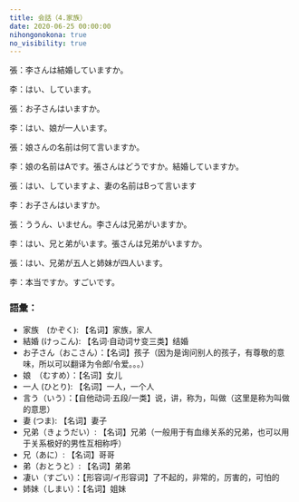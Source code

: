 ```yaml
---
title: 会話（4.家族）
date: 2020-06-25 00:00:00
nihongonokona: true
no_visibility: true
---
```


張：李さんは結婚していますか。

李：はい、しています。

張：お子さんはいますか。

李：はい、娘が一人います。

張：娘さんの名前は何て言いますか。

李：娘の名前はAです。張さんはどうですか。結婚していますか。

張：はい、していますよ、妻の名前はBって言います

李：お子さんはいますか。

張：ううん、いません。李さんは兄弟がいますか。

李：はい、兄と弟がいます。張さんは兄弟がいますか。

張：はい、兄弟が五人と姉妹が四人います。

李：本当ですか。すごいです。

### 語彙：

- 家族　(かぞく): 【名词】家族，家人
- 結婚 (けっこん): 【名词·自动词サ变三类】结婚
- お子さん（おこさん）：【名词】孩子（因为是询问别人的孩子，有尊敬的意味，所以可以翻译为令郎/令爱。。。）
- 娘　（むすめ）：【名词】女儿
- 一人 (ひとり): 【名词】一人，一个人
- 言う（いう）：【自他动词·五段/一类】说，讲，称为，叫做（这里是称为叫做的意思）
- 妻 (つま): 【名词】妻子
- 兄弟（きょうだい）: 【名词】兄弟（一般用于有血缘关系的兄弟，也可以用于关系极好的男性互相称呼）
- 兄（あに）: 【名词】哥哥
- 弟（おとうと）: 【名词】弟弟
- 凄い（すごい）：【形容词/イ形容词】了不起的，非常的，厉害的，可怕的
- 姉妹（しまい）：【名词】姐妹
